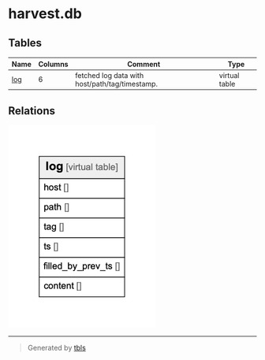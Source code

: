 # harvest.db

## Tables

| Name | Columns | Comment | Type |
| ---- | ------- | ------- | ---- |
| [log](log.md) | 6 | fetched log data with host/path/tag/timestamp. | virtual table |

## Relations

![er](schema.png)

---

> Generated by [tbls](https://github.com/k1LoW/tbls)
